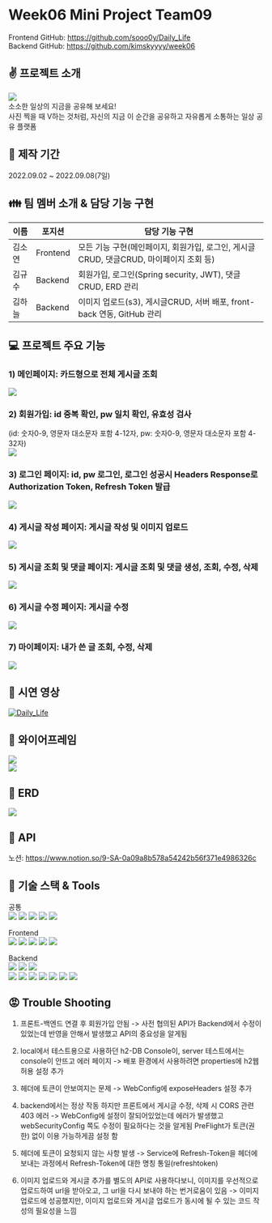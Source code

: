 Week06 Mini Project Team09
=============      
Frontend GitHub: https://github.com/sooo0y/Daily_Life     
Backend GitHub: https://github.com/kimskyyyy/week06   

:v: 프로젝트 소개
-------------   
<img src="https://user-images.githubusercontent.com/110077343/189123103-ea8e89b2-62e5-4be8-8f3a-f97e859a69e3.png"></img><br/>
소소한 일상의 지금을 공유해 보세요!   
사진 찍을 때 V하는 것처럼, 자신의 지금 이 순간을 공유하고 자유롭게 소통하는 일상 공유 플랫폼       

:date: 제작 기간
-------------   
2022.09.02 ~ 2022.09.08(7일)   

:family: 팀 멤버 소개 & 담당 기능 구현
-------------   
|이름|포지션|담당 기능 구현|
|------|---|---|
|김소연|Frontend|모든 기능 구현(메인페이지, 회원가입, 로그인, 게시글CRUD, 댓글CRUD, 마이페이지 조회 등)|
|김규수|Backend|회원가입, 로그인(Spring security, JWT), 댓글CRUD, ERD 관리|
|김하늘|Backend|이미지 업로드(s3), 게시글CRUD, 서버 배포, front-back 연동, GitHub 관리|

:computer: 프로젝트 주요 기능
-------------  
### 1) 메인페이지: 카드형으로 전체 게시글 조회   
<img src="https://user-images.githubusercontent.com/110077343/189138295-4cb8995b-fc9b-48b9-b790-2426ce1b59b6.png"></img><br/>       
### 2) 회원가입: id 중복 확인, pw 일치 확인, 유효성 검사    
(id: 숫자0-9, 영문자 대소문자 포함 4-12자, pw: 숫자0-9, 영문자 대소문자 포함 4-32자)   
<img src="https://user-images.githubusercontent.com/110077343/189138219-63eeeb33-4cc2-405e-a0b6-f82f4d1041ec.png"></img><br/>     
### 3) 로그인 페이지: id, pw 로그인, 로그인 성공시 Headers Response로 Authorization Token, Refresh Token 발급   
 <img src="https://user-images.githubusercontent.com/110077343/189137589-2d3356d8-3e80-418e-8aec-c8677a10df34.png"></img><br/>
### 4) 게시글 작성 페이지: 게시글 작성 및 이미지 업로드   
<img src="https://user-images.githubusercontent.com/110077343/189138503-d3108cde-b75c-4d42-896d-35fcdfc2aa74.png"></img><br/>     
### 5) 게시글 조회 및 댓글 페이지: 게시글 조회 및 댓글 생성, 조회, 수정, 삭제    
<img src="https://user-images.githubusercontent.com/110077343/189138612-ee6423c4-8d86-4b9a-b20e-4b51f5bd734e.png"></img><br/>       
### 6) 게시글 수정 페이지: 게시글 수정    
<img src="https://user-images.githubusercontent.com/110077343/189138869-00e25720-9987-4164-bd43-2ee2842d93cb.png"></img><br/>     
### 7) 마이페이지: 내가 쓴 글 조회, 수정, 삭제   
<img src="https://user-images.githubusercontent.com/110077343/189138735-332f907c-5009-4ac3-83cb-12424051c345.png"></img><br/>     

:movie_camera: 시연 영상
-------------  
[![Daily_Life](http://img.youtube.com/vi/u03fdC7WDBY/0.jpg)](https://www.youtu.be/u03fdC7WDBY)

:green_book: 와이어프레임
------------- 
<img src="https://user-images.githubusercontent.com/110077343/189107732-e7c70398-c4d2-4e80-8ea0-9f261afbad0f.png"></img><br/>
<img src="https://user-images.githubusercontent.com/110077343/189108012-b0f5330f-2f1b-4c2b-8cd8-a4b25f9602dd.png"></img><br/>


:blue_book: ERD
-------------
<img src="https://user-images.githubusercontent.com/110077343/189080595-4f655837-5f4c-45c3-9246-9b32bd0e67c4.png"></img><br/>


:orange_book: API
------------- 
노션: https://www.notion.so/9-SA-0a09a8b578a54242b56f371e4986326c

:construction_worker: 기술 스택 & Tools
------------- 
공통   
<img src="https://img.shields.io/badge/Notion-000000?style=for-the-badge&logo=Notion&logoColor=white">
<img src="https://img.shields.io/badge/Google Sheets-34A853?style=for-the-badge&logo=Google Sheets&logoColor=white">
<img src="https://img.shields.io/badge/Git-F05032?style=for-the-badge&logo=Git&logoColor=white">
<img src="https://img.shields.io/badge/GitHub-181717?style=for-the-badge&logo=GitHub&logoColor=white">
<img src="https://img.shields.io/badge/Ubuntu-E95420?style=for-the-badge&logo=Ubuntu&logoColor=white">

Frontend    
<img src="https://img.shields.io/badge/CSS Modules-000000?style=for-the-badge&logo=CSS Modules&logoColor=white">
<img src="https://img.shields.io/badge/JavaScript-F7DF1E?style=for-the-badge&logo=JavaScript&logoColor=white">
<img src="https://img.shields.io/badge/React-61DAFB?style=for-the-badge&logo=React&logoColor=white">
<img src="https://img.shields.io/badge/Redux-764ABC?style=for-the-badge&logo=Redux&logoColor=white">
<img src="https://img.shields.io/badge/Axios-5A29E4?style=for-the-badge&logo=Axios&logoColor=white">

Backend   
<img src="https://img.shields.io/badge/Spring-6DB33F?style=for-the-badge&logo=Spring&logoColor=white">
<img src="https://img.shields.io/badge/Spring Boot-6DB33F?style=for-the-badge&logo=Spring Boot&logoColor=white">
<img src="https://img.shields.io/badge/Spring Security-6DB33F?style=for-the-badge&logo=Spring Security&logoColor=white">   
<img src="https://img.shields.io/badge/JSON Web Tokens-000000?style=for-the-badge&logo=JSON Web Tokens&logoColor=white">
<img src="https://img.shields.io/badge/Gradle-02303A?style=for-the-badge&logo=Gradle&logoColor=white"> 
<img src="https://img.shields.io/badge/IntelliJ IDEA-000000?style=for-the-badge&logo=IntelliJ IDEA&logoColor=white"> 
<img src="https://img.shields.io/badge/Postman-FF6C37?style=for-the-badge&logo=Postman&logoColor=white"> 
<img src="https://img.shields.io/badge/Amazon S3-569A31?style=for-the-badge&logo=Amazon S3&logoColor=white"> 
<img src="https://img.shields.io/badge/Amazon EC2-FF9900?style=for-the-badge&logo=Amazon EC2&logoColor=white"> 
<img src="https://img.shields.io/badge/Sourcetree-0052CC?style=for-the-badge&logo=Sourcetree&logoColor=white">    

:rage: Trouble Shooting
------------- 
1) 프론트-백엔드 연결 후 회원가입 안됨 -> 사전 협의된 API가 Backend에서 수정이 있었는데 반영을 안해서 발생했고 API의 중요성을 알게됨

2) local에서 테스트용으로 사용하던 h2-DB Console이, server 테스트에서는 console이 안뜨고 에러 페이지 -> 배포 환경에서 사용하려면 properties에 h2웹 허용 설정 추가

3) 헤더에 토큰이 안보여지는 문제 -> WebConfig에 exposeHeaders 설정 추가

4) backend에서는 정상 작동 하지만 프론트에서 게시글 수정, 삭제 시 CORS 관련 403 에러 -> WebConfig에 설정이 잘되어있었는데 에러가 발생했고 webSecurityConfig 쪽도 수정이 필요하다는 것을 알게됨 PreFlight가 토큰(권한) 없이 이용 가능하게끔 설정 함

5) 헤더에 토큰이 요청되지 않는 사항 발생 -> Service에 Refresh-Token을 헤더에 보내는 과정에서 Refresh-Token에 대한 명칭 통일(refreshtoken)

6) 이미지 업로드와 게시글 추가를 별도의 API로 사용하다보니, 이미지를 우선적으로 업로드하여 url을 받아오고, 그 url을 다시 보내야 하는 번거로움이 있음 -> 이미지 업로드에 성공했지만, 이미지 업로드와 게시글 업로드가 동시에 될 수 있는 코드 작성의 필요성을 느낌
 
